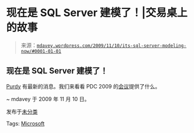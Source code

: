 <!--yml

category: 未分类

date: 2024-05-18 06:11:12

-->

# 现在是 SQL Server 建模了！|交易桌上的故事

> 来源：[`mdavey.wordpress.com/2009/11/10/its-sql-server-modeling-now/#0001-01-01`](https://mdavey.wordpress.com/2009/11/10/its-sql-server-modeling-now/#0001-01-01)

## 现在是 SQL Server 建模了！

[Purdy](http://www.douglaspurdy.com/2009/11/10/from-oslo-to-sql-server-modeling/) 有最新的消息。我们来看看 PDC 2009 的[会议](http://microsoftpdc.com/Sessions#?term=modeling)提供了什么。

~ mdavey 于 2009 年 11 月 10 日。

发布于[未分类](https://mdavey.wordpress.com/category/uncategorized/)

Tags: [Microsoft](https://mdavey.wordpress.com/tag/microsoft/)
